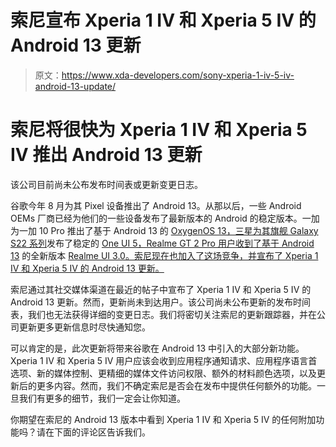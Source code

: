 # 索尼宣布 Xperia 1 IV 和 Xperia 5 IV 的 Android 13 更新

> 原文：<https://www.xda-developers.com/sony-xperia-1-iv-5-iv-android-13-update/>

# 索尼将很快为 Xperia 1 IV 和 Xperia 5 IV 推出 Android 13 更新

该公司目前尚未公布发布时间表或更新变更日志。

谷歌今年 8 月为其 Pixel 设备推出了 Android 13。从那以后，一些 Android OEMs 厂商已经为他们的一些设备发布了最新版本的 Android 的稳定版本。一加为一加 10 Pro 推出了基于 Android 13 的 [OxygenOS 13，三星为其旗舰 Galaxy S22 系列](https://www.xda-developers.com/oxygenos-13-stable-oneplus-10-pro/)发布了稳定的 [One UI 5，Realme GT 2 Pro 用户收到了基于 Android 13](https://www.xda-developers.com/one-ui-5-stable-android-13-galaxy-s22-series/) 的全新版本 [Realme UI 3.0。索尼现在也加入了这场竞争，并宣布了 Xperia 1 IV 和 Xperia 5 IV 的 Android 13 更新。](https://www.xda-developers.com/realme-gt-2-pro-stable-android-13/)

索尼通过其社交媒体渠道在最近的帖子中宣布了 Xperia 1 IV 和 Xperia 5 IV 的 Android 13 更新。然而，更新尚未到达用户。该公司尚未公布更新的发布时间表，我们也无法获得详细的变更日志。我们将密切关注索尼的更新跟踪器，并在公司更新更多更新信息时尽快通知您。

可以肯定的是，此次更新将带来谷歌在 Android 13 中引入的大部分新功能。Xperia 1 IV 和 Xperia 5 IV 用户应该会收到应用程序通知请求、应用程序语言首选项、新的媒体控制、更精细的媒体文件访问权限、额外的材料颜色选项，以及更新后的更多内容。然而，我们不确定索尼是否会在发布中提供任何额外的功能。一旦我们有更多的细节，我们一定会让你知道。

你期望在索尼的 Android 13 版本中看到 Xperia 1 IV 和 Xperia 5 IV 的任何附加功能吗？请在下面的评论区告诉我们。